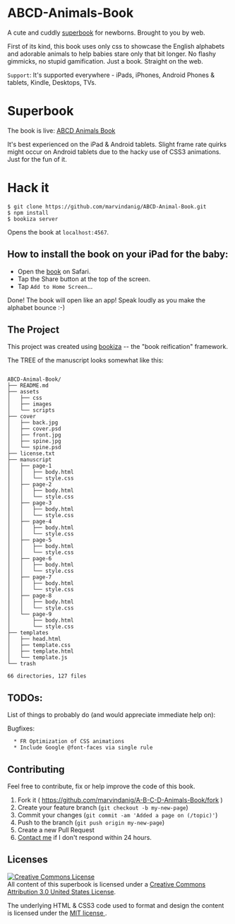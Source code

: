 # ABCD-Animals-Book

A cute and cuddly [superbook](https://bubbl.in/about) for newborns. Brought to you by web. 

First of its kind, this book uses only css to showcase the English alphabets and adorable animals to help babies stare only that bit longer. No flashy gimmicks, no stupid gamification. Just a book. Straight on the web. 

`Support`: It's supported everywhere - iPads, iPhones, Android Phones & tablets, Kindle, Desktops, TVs. 

# Superbook
The book is live: [ABCD Animals Book](https://bubbl.in/cover/a-b-c-d-animals-book-by-marvin-danig)

It's best experienced on the iPad & Android tablets. Slight frame rate quirks might occur on Android tablets due to the hacky use of CSS3 animations. Just for the fun of it.

# Hack it

```
$ git clone https://github.com/marvindanig/ABCD-Animal-Book.git
$ npm install
$ bookiza server

```

Opens the book at `localhost:4567`.


## How to install the book on your iPad for the baby:

- Open the [book](https://bubbl.in/book/a-b-c-d-animals-book-by-marvin-danig) on Safari.
- Tap the Share button at the top of the screen.
- Tap `Add to Home Screen`…

Done! The book will open like an app! Speak loudly as you make the alphabet bounce :-)

## The Project
This project was created using [bookiza](http://bookiza.io) -- the "book reification" framework. 

The TREE of the manuscript looks somewhat like this:

```

ABCD-Animal-Book/
├── README.md
├── assets
│   ├── css
│   ├── images
│   └── scripts
├── cover
│   ├── back.jpg
│   ├── cover.psd
│   ├── front.jpg
│   ├── spine.jpg
│   └── spine.psd
├── license.txt
├── manuscript
│   ├── page-1
│   │   ├── body.html
│   │   └── style.css
│   ├── page-2
│   │   ├── body.html
│   │   └── style.css
│   ├── page-3
│   │   ├── body.html
│   │   └── style.css
│   ├── page-4
│   │   ├── body.html
│   │   └── style.css
│   ├── page-5
│   │   ├── body.html
│   │   └── style.css
│   ├── page-6
│   │   ├── body.html
│   │   └── style.css
│   ├── page-7
│   │   ├── body.html
│   │   └── style.css
│   ├── page-8
│   │   ├── body.html
│   │   └── style.css
│   └── page-9
│       ├── body.html
│       └── style.css
├── templates
│   ├── head.html
│   ├── template.css
│   ├── template.html
│   └── template.js
└── trash

66 directories, 127 files

```
## TODOs:
List of things to probably do (and would appreciate immediate help on):

Bugfixes:

      * FR Optimization of CSS animations
      * Include Google @font-faces via single rule

## Contributing

Feel free to contribute, fix or help improve the code of this book. 

1. Fork it ( https://github.com/marvindanig/A-B-C-D-Animals-Book/fork )
2. Create your feature branch (`git checkout -b my-new-page`)
3. Commit your changes (`git commit -am 'Added a page on (/topic)'`)
4. Push to the branch (`git push origin my-new-page`)
5. Create a new Pull Request
6. <a href = "mailto:marvin@bubbl.in">Contact me</a> if I don't respond within 24 hours.

## Licenses
[![Creative Commons License](https://i.creativecommons.org/l/by/3.0/us/88x31.png)](http://creativecommons.org/licenses/by/3.0/us/)  
All content of this superbook is licensed under a [Creative Commons Attribution 3.0 United States License](http://creativecommons.org/licenses/by/3.0/us/).

The underlying HTML & CSS3 code used to format and design the content is licensed under the <a href="http://opensource.org/licenses/mit-license.php">MIT license </a>.
